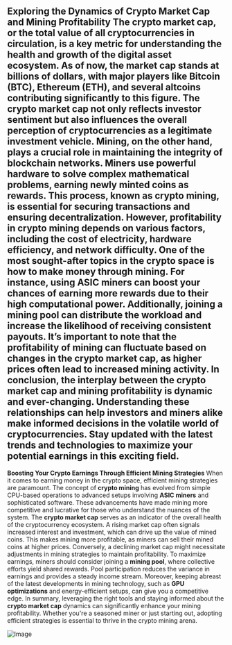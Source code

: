 **Exploring the Dynamics of Crypto Market Cap and Mining Profitability**
The **crypto market cap**, or the total value of all cryptocurrencies in circulation, is a key metric for understanding the health and growth of the digital asset ecosystem. As of now, the market cap stands at billions of dollars, with major players like Bitcoin (BTC), Ethereum (ETH), and several altcoins contributing significantly to this figure. The **crypto market cap** not only reflects investor sentiment but also influences the overall perception of cryptocurrencies as a legitimate investment vehicle.
Mining, on the other hand, plays a crucial role in maintaining the integrity of blockchain networks. Miners use powerful hardware to solve complex mathematical problems, earning newly minted coins as rewards. This process, known as **crypto mining**, is essential for securing transactions and ensuring decentralization. However, profitability in crypto mining depends on various factors, including the cost of electricity, hardware efficiency, and network difficulty.
One of the most sought-after topics in the crypto space is how to make money through mining. For instance, using **ASIC miners** can boost your chances of earning more rewards due to their high computational power. Additionally, joining a **mining pool** can distribute the workload and increase the likelihood of receiving consistent payouts. It’s important to note that the profitability of mining can fluctuate based on changes in the **crypto market cap**, as higher prices often lead to increased mining activity.
In conclusion, the interplay between the **crypto market cap** and mining profitability is dynamic and ever-changing. Understanding these relationships can help investors and miners alike make informed decisions in the volatile world of cryptocurrencies. Stay updated with the latest trends and technologies to maximize your potential earnings in this exciting field.
---
**Boosting Your Crypto Earnings Through Efficient Mining Strategies**
When it comes to earning money in the crypto space, efficient mining strategies are paramount. The concept of **crypto mining** has evolved from simple CPU-based operations to advanced setups involving **ASIC miners** and sophisticated software. These advancements have made mining more competitive and lucrative for those who understand the nuances of the system.
The **crypto market cap** serves as an indicator of the overall health of the cryptocurrency ecosystem. A rising market cap often signals increased interest and investment, which can drive up the value of mined coins. This makes mining more profitable, as miners can sell their mined coins at higher prices. Conversely, a declining market cap might necessitate adjustments in mining strategies to maintain profitability.
To maximize earnings, miners should consider joining a **mining pool**, where collective efforts yield shared rewards. Pool participation reduces the variance in earnings and provides a steady income stream. Moreover, keeping abreast of the latest developments in mining technology, such as **GPU optimizations** and energy-efficient setups, can give you a competitive edge.
In summary, leveraging the right tools and staying informed about the **crypto market cap** dynamics can significantly enhance your mining profitability. Whether you're a seasoned miner or just starting out, adopting efficient strategies is essential to thrive in the crypto mining arena.

![Image](https://github.com/user-attachments/assets/4a25d116-2220-4385-b08e-f287af8fcbc4)
